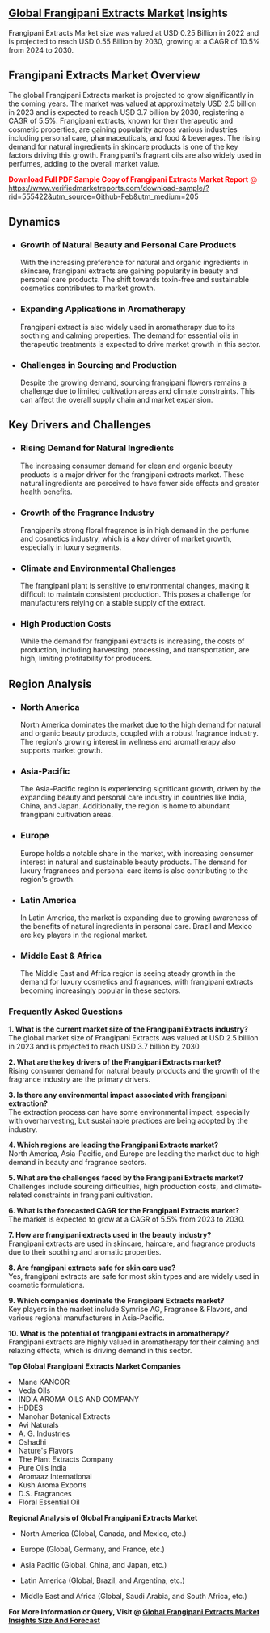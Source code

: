 <h2><a href="https://www.verifiedmarketreports.com/download-sample/?rid=555422&amp;utm_source=Github&amp;utm_medium=205" target="_blank">Global Frangipani Extracts Market</a> Insights</h2><p>Frangipani Extracts Market size was valued at USD 0.25 Billion in 2022 and is projected to reach USD 0.55 Billion by 2030, growing at a CAGR of 10.5% from 2024 to 2030.</p><p> <h2>Frangipani Extracts Market Overview</h2> <p>The global Frangipani Extracts market is projected to grow significantly in the coming years. The market was valued at approximately USD 2.5 billion in 2023 and is expected to reach USD 3.7 billion by 2030, registering a CAGR of 5.5%. Frangipani extracts, known for their therapeutic and cosmetic properties, are gaining popularity across various industries including personal care, pharmaceuticals, and food & beverages. The rising demand for natural ingredients in skincare products is one of the key factors driving this growth. Frangipani's fragrant oils are also widely used in perfumes, adding to the overall market value.</p> <p><p><span class=""><span style="color: #ff0000;"><strong>Download Full PDF Sample Copy of Frangipani Extracts Market Report</strong> @ </span><a href="https://www.verifiedmarketreports.com/download-sample/?rid=555422&amp;utm_source=Github-Feb&amp;utm_medium=205" target="_blank">https://www.verifiedmarketreports.com/download-sample/?rid=555422&amp;utm_source=Github-Feb&amp;utm_medium=205</a></span></p></p> <h2>Dynamics</h2> <ul> <li><h3>Growth of Natural Beauty and Personal Care Products</h3> <p>With the increasing preference for natural and organic ingredients in skincare, frangipani extracts are gaining popularity in beauty and personal care products. The shift towards toxin-free and sustainable cosmetics contributes to market growth.</p> </li> <li><h3>Expanding Applications in Aromatherapy</h3> <p>Frangipani extract is also widely used in aromatherapy due to its soothing and calming properties. The demand for essential oils in therapeutic treatments is expected to drive market growth in this sector.</p> </li> <li><h3>Challenges in Sourcing and Production</h3> <p>Despite the growing demand, sourcing frangipani flowers remains a challenge due to limited cultivation areas and climate constraints. This can affect the overall supply chain and market expansion.</p> </li> </ul> <h2>Key Drivers and Challenges</h2> <ul> <li><h3>Rising Demand for Natural Ingredients</h3> <p>The increasing consumer demand for clean and organic beauty products is a major driver for the frangipani extracts market. These natural ingredients are perceived to have fewer side effects and greater health benefits.</p> </li> <li><h3>Growth of the Fragrance Industry</h3> <p>Frangipani’s strong floral fragrance is in high demand in the perfume and cosmetics industry, which is a key driver of market growth, especially in luxury segments.</p> </li> <li><h3>Climate and Environmental Challenges</h3> <p>The frangipani plant is sensitive to environmental changes, making it difficult to maintain consistent production. This poses a challenge for manufacturers relying on a stable supply of the extract.</p> </li> <li><h3>High Production Costs</h3> <p>While the demand for frangipani extracts is increasing, the costs of production, including harvesting, processing, and transportation, are high, limiting profitability for producers.</p> </li> </ul> <h2>Region Analysis</h2> <ul> <li><h3>North America</h3> <p>North America dominates the market due to the high demand for natural and organic beauty products, coupled with a robust fragrance industry. The region's growing interest in wellness and aromatherapy also supports market growth.</p> </li> <li><h3>Asia-Pacific</h3> <p>The Asia-Pacific region is experiencing significant growth, driven by the expanding beauty and personal care industry in countries like India, China, and Japan. Additionally, the region is home to abundant frangipani cultivation areas.</p> </li> <li><h3>Europe</h3> <p>Europe holds a notable share in the market, with increasing consumer interest in natural and sustainable beauty products. The demand for luxury fragrances and personal care items is also contributing to the region's growth.</p> </li> <li><h3>Latin America</h3> <p>In Latin America, the market is expanding due to growing awareness of the benefits of natural ingredients in personal care. Brazil and Mexico are key players in the regional market.</p> </li> <li><h3>Middle East & Africa</h3> <p>The Middle East and Africa region is seeing steady growth in the demand for luxury cosmetics and fragrances, with frangipani extracts becoming increasingly popular in these sectors.</p> </li> </ul> <h3>Frequently Asked Questions</h3> <p><b>1. What is the current market size of the Frangipani Extracts industry?</b><br>The global market size of Frangipani Extracts was valued at USD 2.5 billion in 2023 and is projected to reach USD 3.7 billion by 2030.</p> <p><b>2. What are the key drivers of the Frangipani Extracts market?</b><br>Rising consumer demand for natural beauty products and the growth of the fragrance industry are the primary drivers.</p> <p><b>3. Is there any environmental impact associated with frangipani extraction?</b><br>The extraction process can have some environmental impact, especially with overharvesting, but sustainable practices are being adopted by the industry.</p> <p><b>4. Which regions are leading the Frangipani Extracts market?</b><br>North America, Asia-Pacific, and Europe are leading the market due to high demand in beauty and fragrance sectors.</p> <p><b>5. What are the challenges faced by the Frangipani Extracts market?</b><br>Challenges include sourcing difficulties, high production costs, and climate-related constraints in frangipani cultivation.</p> <p><b>6. What is the forecasted CAGR for the Frangipani Extracts market?</b><br>The market is expected to grow at a CAGR of 5.5% from 2023 to 2030.</p> <p><b>7. How are frangipani extracts used in the beauty industry?</b><br>Frangipani extracts are used in skincare, haircare, and fragrance products due to their soothing and aromatic properties.</p> <p><b>8. Are frangipani extracts safe for skin care use?</b><br>Yes, frangipani extracts are safe for most skin types and are widely used in cosmetic formulations.</p> <p><b>9. Which companies dominate the Frangipani Extracts market?</b><br>Key players in the market include Symrise AG, Fragrance & Flavors, and various regional manufacturers in Asia-Pacific.</p> <p><b>10. What is the potential of frangipani extracts in aromatherapy?</b><br>Frangipani extracts are highly valued in aromatherapy for their calming and relaxing effects, which is driving demand in this sector.</p> </p><p><strong>Top Global Frangipani Extracts Market Companies</strong></p><div data-test-id=""><p><li>Mane KANCOR</li><li> Veda Oils</li><li> INDIA AROMA OILS AND COMPANY</li><li> HDDES</li><li> Manohar Botanical Extracts</li><li> Avi Naturals</li><li> A. G. Industries</li><li> Oshadhi</li><li> Nature's Flavors</li><li> The Plant Extracts Company</li><li> Pure Oils India</li><li> Aromaaz International</li><li> Kush Aroma Exports</li><li> D.S. Fragrances</li><li> Floral Essential Oil</li></p><div><strong>Regional Analysis of&nbsp;Global Frangipani Extracts Market</strong></div><ul><li dir="ltr"><p dir="ltr">North America&nbsp;(Global, Canada, and Mexico, etc.)</p></li><li dir="ltr"><p dir="ltr">Europe (Global, Germany, and France, etc.)</p></li><li dir="ltr"><p dir="ltr">Asia Pacific&nbsp;(Global, China, and Japan, etc.)</p></li><li dir="ltr"><p dir="ltr">Latin America&nbsp;(Global, Brazil, and Argentina, etc.)</p></li><li dir="ltr">Middle East and Africa&nbsp;(Global, Saudi Arabia, and South Africa, etc.)</li></ul><p><strong>For More Information or Query, Visit @&nbsp;</strong><strong><a href="https://www.verifiedmarketreports.com/product/frangipani-extracts-market/?utm_source=Github&amp;utm_medium=205" target="_blank">Global Frangipani Extracts Market Insights Size And Forecast</a></strong></p></div>
